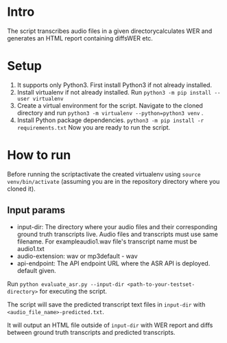 # Intro
The script transcribes audio files in a given directorycalculates WER and generates an HTML report containing diffsWER etc.

# Setup 
1. It supports only Python3. First install Python3 if not already installed.
2. Install virtualenv if not already installed. Run `python3 -m pip install --user virtualenv`
3. Create a virtual environment for the script. Navigate to the cloned directory and run `python3 -m virtualenv --python=python3 venv` . 
4. Install Python package dependencies. `python3 -m pip install -r requirements.txt`
Now you are ready to run the script.

# How to run
Before running the scriptactivate the created virtualenv using `source venv/bin/activate` (assuming you are in the repository directory where you cloned it). 

## Input params
- input-dir: The directory where your audio files and their corresponding ground truth transcripts live. Audio files and transcripts must use same filename. For exampleaudio1.wav file's transcript name must be audio1.txt
- audio-extension: wav or mp3default - wav
- api-endpoint: The API endpoint URL where the ASR API is deployed. default given.

Run `python evaluate_asr.py --input-dir <path-to-your-testset-directory>` for executing the script.

The script will save the predicted transcript text files in `input-dir` with `<audio_file_name>-predicted.txt`.

It will output an HTML file outside of `input-dir` with WER report and diffs between ground truth transcripts and predicted transcripts.
